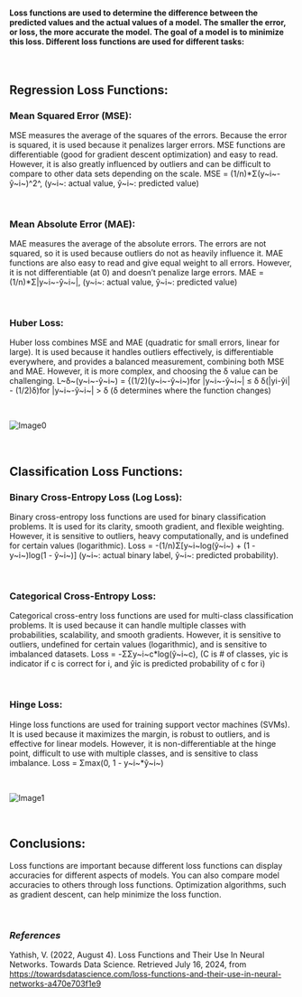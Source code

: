 #### Loss functions are used to determine the difference between the predicted values and the actual values of a model. The smaller the error, or loss, the more accurate the model. The goal of a model is to minimize this loss. Different loss functions are used for different tasks: 

<br>

## **Regression Loss Functions:** 
### Mean Squared Error (MSE):
MSE measures the average of the squares of the errors. Because the error is squared, it is used because it penalizes larger errors. MSE functions are differentiable (good for gradient descent optimization) and easy to read. However, it is also greatly influenced by outliers and can be difficult to compare to other data sets depending on the scale. 
MSE = (1/n)*Σ(y~i~-ŷ~i~)^2^, (y~i~: actual value, ŷ~i~: predicted value)

<br>

### Mean Absolute Error (MAE):
MAE measures the average of the absolute errors. The errors are not squared, so it is used because outliers do not as heavily influence it. MAE functions are also easy to read and give equal weight to all errors. However, it is not differentiable (at 0) and doesn’t penalize large errors. 
MAE = (1/n)*Σ|y~i~-ŷ~i~|, (y~i~: actual value, ŷ~i~: predicted value)

<br>

### Huber Loss:
Huber loss combines MSE and MAE (quadratic for small errors, linear for large). It is used because it handles outliers effectively, is differentiable everywhere, and provides a balanced measurement, combining both MSE and MAE. However, it is more complex, and choosing the δ value can be challenging. 
L~δ~(y~i~-ŷ~i~) = {(1/2)(y~i~-ŷ~i~)for |y~i~-ŷ~i~| ≤ δ
δ(|yi-ŷi| - (1/2)δ)for |y~i~-ŷ~i~| > δ
(δ determines where the function changes)

<br>

![Image0](/static/articleimages/image0)

<br>

## **Classification Loss Functions:** 

### Binary Cross-Entropy Loss (Log Loss):
Binary cross-entropy loss functions are used for binary classification problems. It is used for its clarity, smooth gradient, and flexible weighting. However, it is sensitive to outliers, heavy computationally, and is undefined for certain values (logarithmic). 
Loss = -(1/n)Σ[y~i~log(ŷ~i~) + (1 - y~i~)log(1 - ŷ~i~)] (y~i~: actual binary label, ŷ~i~: predicted probability). 

<br>

### Categorical Cross-Entropy Loss:
Categorical cross-entry loss functions are used for multi-class classification problems. It is used because it can handle multiple classes with probabilities, scalability, and smooth gradients. However, it is sensitive to outliers, undefined for certain values (logarithmic), and is sensitive to imbalanced datasets. 
Loss = -ΣΣy~i~c*log(ŷ~i~c), (C is # of classes, yic is indicator if c is correct for i, and ŷic is predicted probability of c for i)

<br>

### Hinge Loss:
Hinge loss functions are used for training support vector machines (SVMs). It is used because it maximizes the margin, is robust to outliers, and is effective for linear models. However, it is non-differentiable at the hinge point, difficult to use with multiple classes, and is sensitive to class imbalance. 
Loss = Σmax(0, 1 - y~i~*ŷ~i~)

<br>

![Image1](/static/articleimages/image1)

<br>

## **Conclusions:** 
Loss functions are important because different loss functions can display accuracies for different aspects of models. You can also compare model accuracies to others through loss functions. Optimization algorithms, such as gradient descent, can help minimize the loss function. 

<br>

### *References*
Yathish, V. (2022, August 4). Loss Functions and Their Use In Neural Networks. Towards Data Science. Retrieved July 16, 2024, from https://towardsdatascience.com/loss-functions-and-their-use-in-neural-networks-a470e703f1e9